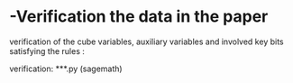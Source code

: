 # -Verification the data in the paper

verification of the cube variables, auxiliary variables and involved key bits satisfying the rules :

verification: ***.py (sagemath)